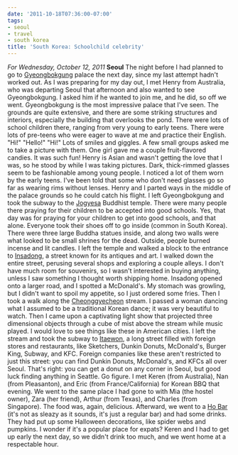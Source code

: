 ```yaml
---
date: '2011-10-18T07:36:00-07:00'
tags:
- seoul
- travel
- south korea
title: 'South Korea: Schoolchild celebrity'
---
```


*For Wednesday, October 12, 2011* **Seoul** The night before I had planned to go to [Gyeongbokgung](http://www.google.com/search?hl=en&q;=Gyeongbokgung&gs;_sm=e&gs;_upl=10193l10193l1l10835l1l1l0l0l0l0l215l215l2-1l1l0&bav;=on.2,or.r_gc.r_pw.,cf.osb&biw;=1280&bih;=673&um;=1&ie;=UTF-8&tbm;=isch&source;=og&sa;=N&tab;=wi) palace the next day, since my last attempt hadn't worked out. As I was preparing for my day out, I met Henry from Australia, who was departing Seoul that afternoon and also wanted to see Gyeongbokgung. I asked him if he wanted to join me, and he did, so off we went. Gyeongbokgung is the most impressive palace that I've seen. The grounds are quite extensive, and there are some striking structures and interiors, especially the building that overlooks the pond. There were lots of school children there, ranging from very young to early teens. There were lots of pre-teens who were eager to wave at me and practice their English. "Hi!" "Hello!" "Hi!" Lots of smiles and giggles. A few small groups asked me to take a picture with them. One girl gave me a couple fruit-flavored candies. It was such fun! Henry is Asian and wasn't getting the love that I was, so he stood by while I was taking pictures. Dark, thick-rimmed glasses seem to be fashionable among young people. I noticed a lot of them worn by the early teens. I've been told that some who don't need glasses go so far as wearing rims without lenses. Henry and I parted ways in the middle of the palace grounds so he could catch his flight. I left Gyeongbokgung and took the subway to the [Jogyesa](http://www.google.com/search?hl=en&q;=Jogyesa&gs;_sm=e&gs;_upl=864l3132l0l3432l2l2l0l0l0l0l234l413l0.1.1l2l0&bav;=on.2,or.r_gc.r_pw.,cf.osb&biw;=1280&bih;=673&um;=1&ie;=UTF-8&tbm;=isch&source;=og&sa;=N&tab;=wi) Buddhist temple. There were many people there praying for their children to be accepted into good schools. Yes, that day was for praying for your children to get into good schools, and that alone. Everyone took their shoes off to go inside (common in South Korea). There were three large Buddha statues inside, and along two walls were what looked to be small shrines for the dead. Outside, people burned incense and lit candles. I left the temple and walked a block to the entrance to [Insadong](http://www.google.com/search?hl=en&q;=seoul+stream+downtown&gs;_sm=sc&gs;_upl=0l0l1l557l0l0l0l0l0l0l0l0ll0l0&bav;=on.2,or.r_gc.r_pw.,cf.osb&biw;=1280&bih;=673&pdl;=300&um;=1&ie;=UTF-8&tbm;=isch&source;=og&sa;=N&tab;=wi#um=1&hl;=en&tbm;=isch&sa;=1&q;=Insadong&pbx;=1&oq;=Insadong&aq;=f&aqi;=g9g-S1&aql;=1&gs;_sm=e&gs;_upl=92338l92338l0l93586l1l1l0l0l0l0l208l208l2-1l1l0&bav;=on.2,or.r_gc.r_pw.,cf.osb&fp;=3351650d1a733d60&biw;=1280&bih;=673), a street known for its antiques and art. I walked down the entire street, perusing several shops and exploring a couple alleys. I don't have much room for souvenirs, so I wasn't interested in buying anything, unless I saw something I thought worth shipping home. Insadong opened onto a larger road, and I spotted a McDonald's. My stomach was growling, but I didn't want to spoil my appetite, so I just ordered some fries. Then I took a walk along the [Cheonggyecheon](http://www.google.com/search?tbm=isch&hl;=en&source;=hp&biw;=1366&bih;=631&q;=Cheonggyecheon&gbv;=2&oq;=Cheonggyecheon&aq;=f&aqi;=g8g-m1g-S1&aql;=1&gs;_sm=e&gs;_upl=2457l2457l0l2722l1l1l0l0l0l0l140l140l0.1l1l0) stream. I passed a woman dancing what I assumed to be a traditional Korean dance; it was very beautiful to watch. Then I came upon a captivating light show that projected three dimensional objects through a cube of mist above the stream while music played. I would love to see things like these in American cities. I left the stream and took the subway to [Itaewon](http://www.google.com/search?ds=i&pq;=Itaewon&hl;=en&sugexp;=kjrmc&cp;=8&gs;_id=6&xhr;=t&q;=Insadong&um;=1&gs;_sm=&gs;_upl=&bav;=on.2,or.r_gc.r_pw.,cf.osb&biw;=1280&bih;=673&wrapid;=tljp131894713613220&ie;=UTF-8&tbm;=isch&source;=og&sa;=N&tab;=wi#um=1&hl;=en&tbm;=isch&sa;=1&q;=Itaewon&pbx;=1&oq;=Itaewon&aq;=f&aqi;=g10&aql;=1&gs;_sm=e&gs;_upl=16l16l0l932l1l1l0l0l0l0l317l317l3-1l1l0&bav;=on.2,or.r_gc.r_pw.,cf.osb&fp;=3351650d1a733d60&biw;=1280&bih;=673), a long street filled with foreign stores and restaurants, like Sketchers, Dunkin Donuts, McDonald's, Burger King, Subway, and KFC. Foreign companies like these aren't restricted to just this street: you can find Dunkin Donuts, McDonald's, and KFCs all over Seoul. That's right: you can get a donut on any corner in Seoul, but good luck finding anything in Seattle. Go figure. I met Keren (from Australia), Nan (from Pleasanton), and Eric (from France/California) for Korean BBQ that evening. We went to the same place I had gone to with Mia (the hostel owner), Zara (her friend), Arthur (from Texas), and Charles (from Singapore). The food was, again, delicious. Afterward, we went to a [Ho Bar](http://www.google.com/search?ds=i&pq;=Itaewon&hl;=en&sugexp;=kjrmc&cp;=8&gs;_id=6&xhr;=t&q;=Insadong&um;=1&gs;_sm=&gs;_upl=&bav;=on.2,or.r_gc.r_pw.,cf.osb&biw;=1280&bih;=673&wrapid;=tljp131894713613220&ie;=UTF-8&tbm;=isch&source;=og&sa;=N&tab;=wi#um=1&hl;=en&tbm;=isch&sa;=1&q;=ho+bar+seoul&oq;=ho+bar+seoul&aq;=f&aqi;=g-S1&aql;=1&gs;_sm=e&gs;_upl=8103l8753l2l9017l6l5l0l2l2l1l269l733l2-3l3l0&bav;=on.2,or.r_gc.r_pw.,cf.osb&fp;=3351650d1a733d60&biw;=1280&bih;=673) (it's not as sleazy as it sounds, it's just a regular bar) and had some drinks. They had put up some Halloween decorations, like spider webs and pumpkins. I wonder if it's a popular place for expats? Keren and I had to get up early the next day, so we didn't drink too much, and we went home at a respectable hour.
